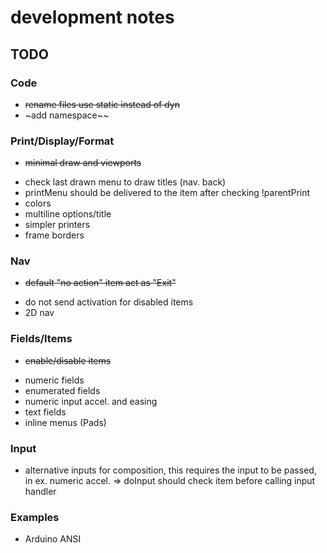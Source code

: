 # development notes


## TODO

### Code
- ~~rename files use static instead of dyn~~
- ~add namespace~~

### Print/Display/Format
+ ~~minimal draw and viewports~~
- check last drawn menu to draw titles (nav. back)
- printMenu should be delivered to the item after checking !parentPrint
- colors
- multiline options/title
- simpler printers
- frame borders

### Nav
+ ~~default "no action" item act as "Exit"~~
- do not send activation for disabled items
- 2D nav

### Fields/Items
+ ~~enable/disable items~~
- numeric fields
- enumerated fields
- numeric input accel. and easing
- text fields
- inline menus (Pads)

### Input
- alternative inputs for composition, this requires the input to be passed, in ex. numeric accel. => doInput should check item before calling input handler

### Examples
- Arduino ANSI
